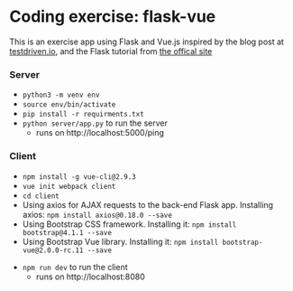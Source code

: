 # Coding exercise: flask-vue

This is an exercise app using Flask and Vue.js inspired by the blog post at [testdriven.io](https://testdriven.io/blog/developing-a-single-page-app-with-flask-and-vuejs/#vue-setup), and the Flask tutorial from [the offical site](http://flask.pocoo.org/docs/1.0/tutorial/)

### Server

* `python3 -m venv env`
* `source env/bin/activate`
* `pip install -r requirments.txt`
* `python server/app.py` to run the server
  * runs on http://localhost:5000/ping

### Client

* `npm install -g vue-cli@2.9.3`
* `vue init webpack client`
* `cd client`
* Using axios for AJAX requests to the back-end Flask app. Installing axios: `npm install axios@0.18.0 --save`
* Using Bootstrap CSS framework. Installing it: `npm install bootstrap@4.1.1 --save`
* Using Bootstrap Vue library. Installing it: `npm install bootstrap-vue@2.0.0-rc.11 --save`

- `npm run dev` to run the client
  * runs on http://localhost:8080
